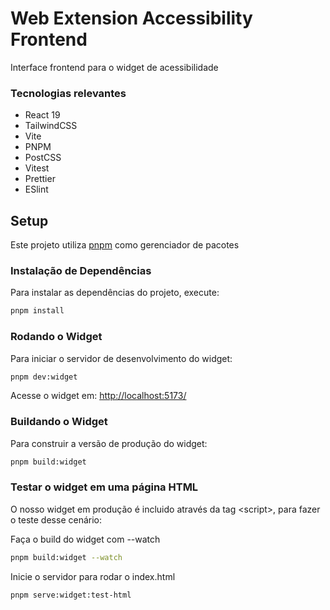 # Web Extension Accessibility Frontend

Interface frontend para o widget de acessibilidade

### Tecnologias relevantes

- React 19
- TailwindCSS
- Vite
- PNPM
- PostCSS
- Vitest
- Prettier
- ESlint

## Setup

Este projeto utiliza [pnpm](https://pnpm.io/) como gerenciador de pacotes

### Instalação de Dependências

Para instalar as dependências do projeto, execute:

```bash
pnpm install
```

### Rodando o Widget

Para iniciar o servidor de desenvolvimento do widget:

```bash
pnpm dev:widget
```

Acesse o widget em: [http://localhost:5173/](http://localhost:5173/)

### Buildando o Widget

Para construir a versão de produção do widget:

```bash
pnpm build:widget
```

### Testar o widget em uma página HTML

O nosso widget em produção é incluido através da tag \<script>, para fazer o teste desse cenário:

Faça o build do widget com --watch

```bash
pnpm build:widget --watch
```

Inicie o servidor para rodar o index.html

```bash
pnpm serve:widget:test-html
```
